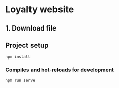 # Loyalty website

## 1. Download file

## Project setup
```
npm install
```

### Compiles and hot-reloads for development
```
npm run serve
```


